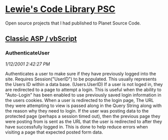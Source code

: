 # [Lewie's Code Library PSC](../../README.md)

Open source projects that I had published to Planet Source Code.

## [Classic ASP / vbScript](../README.md)

### AuthenticateUser

*1/12/2001 2:42:27 PM*

Authenticates a user to make sure if they have previously logged into the site. Requires Session("UserID") to be populated. This usually represents the Users ID within a data base. (Users.UserID) If a user is not loged in, they are redirected to a page to attempt a login. This is useful when the ability to "Auto-Login" has been enabled to use previously saved login information in the users cookies. When a user is redirected to the login page, The URL they were attempting to view is passed along in the Query String along with the reason why they need to login. If the user was posting data to the protected page (perhaps a session timed out), then the previous page they were posting from is sent as the URL that the user is redirected to after they have successfully logged in. This is done to help reduce errors when visiting a page that expected posted form data.


